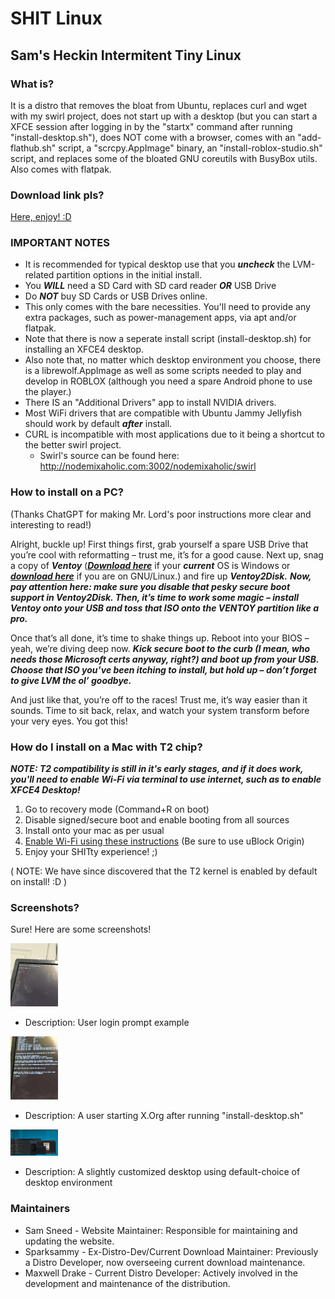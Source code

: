 # SHIT Linux
## Sam's Heckin Intermitent Tiny Linux
### What is?

It is a distro that removes the bloat from Ubuntu, replaces curl and wget with my swirl project, does not start up with a desktop (but you can start a XFCE session after logging in by the "startx" command after running "install-desktop.sh"), does NOT come with a browser, comes with an "add-flathub.sh" script, a "scrcpy.AppImage" binary, an "install-roblox-studio.sh" script, and replaces some of the bloated GNU coreutils with BusyBox utils. Also comes with flatpak.

### Download link pls?

[Here, enjoy! :D](https://sparksammy.com/shit-linux.iso)

### IMPORTANT NOTES

* It is recommended for typical desktop use that you ***uncheck*** the LVM-related partition options in the initial install.
* You ***WILL*** need a SD Card with SD card reader ***OR*** USB Drive
* Do ***NOT*** buy SD Cards or USB Drives online.
* This only comes with the bare necessities. You'll need to provide any extra packages, such as power-management apps, via apt and/or flatpak.
* Note that there is now a seperate install script (install-desktop.sh) for installing an XFCE4 desktop.
* Also note that, no matter which desktop environment you choose, there is a librewolf.AppImage as well as some scripts needed to play and develop in ROBLOX (although you need a spare Android phone to use the player.)
* There IS an "Additional Drivers" app to install NVIDIA drivers.
* Most WiFi drivers that are compatible with Ubuntu Jammy Jellyfish should work by default ***after*** install.
* CURL is incompatible with most applications due to it being a shortcut to the better swirl project.
  * Swirl's source can be found here: http://nodemixaholic.com:3002/nodemixaholic/swirl

### How to install on a PC? 

(Thanks ChatGPT for making Mr. Lord's poor instructions more clear and interesting to read!)

Alright, buckle up! First things first, grab yourself a spare USB Drive that you’re cool with reformatting – trust me, it’s for a good cause. Next up, snag a copy of ***Ventoy*** (***[Download here](https://sourceforge.net/projects/ventoy/files/v1.0.97/ventoy-1.0.97-windows.zip/download)*** if your ***current*** OS is Windows or ***[download here](https://sourceforge.net/projects/ventoy/files/v1.0.97/ventoy-1.0.97-windows.zip/download)*** if you are on GNU/Linux.) and fire up ***Ventoy2Disk.*** ***Now, pay attention here: make sure you disable that pesky secure boot support in Ventoy2Disk. Then, it’s time to work some magic – install Ventoy onto your USB and toss that ISO onto the VENTOY partition like a pro.***

Once that’s all done, it’s time to shake things up. Reboot into your BIOS – yeah, we’re diving deep now. ***Kick secure boot to the curb (I mean, who needs those Microsoft certs anyway, right?) and boot up from your USB. Choose that ISO you’ve been itching to install, but hold up – don’t forget to give LVM the ol’ goodbye.***

And just like that, you’re off to the races! Trust me, it’s way easier than it sounds. Time to sit back, relax, and watch your system transform before your very eyes. You got this!

### How do I install on a Mac with T2 chip?

***NOTE: T2 compatibility is still in it's early stages, and if it does work, you'll need to enable Wi-Fi via terminal to use internet, such as to enable XFCE4 Desktop!***

1. Go to recovery mode (Command+R on boot)
2. Disable signed/secure boot and enable booting from all sources
3. Install onto your mac as per usual
4. [Enable Wi-Fi using these instructions](https://linuxconfig.org/ubuntu-22-04-connect-to-wifi-from-command-line) (Be sure to use uBlock Origin)
5. Enjoy your SHITty experience! ;)

( NOTE: We have since discovered that the T2 kernel is enabled by default on install! :D )

### Screenshots?

Sure! Here are some screenshots!

<img src="login-prompt.webp" width="15%">

* Description: User login prompt example

<img src="starting-x.webp" width="15%">

* Description: A user starting X.Org after running "install-desktop.sh"

<img src="slightly-customized-desktop.webp" width="15%">

* Description: A slightly customized desktop using default-choice of desktop environment

### Maintainers

* Sam Sneed - Website Maintainer: Responsible for maintaining and updating the website.
* Sparksammy - Ex-Distro-Dev/Current Download Maintainer: Previously a Distro Developer, now overseeing current download maintenance.
* Maxwell Drake - Current Distro Developer: Actively involved in the development and maintenance of the distribution.
